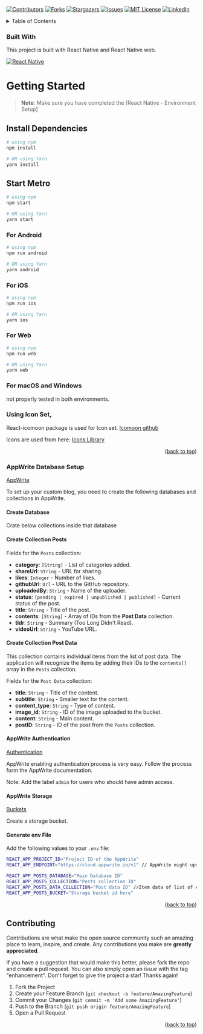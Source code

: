 <a name="readme-top"></a>

<!-- PROJECT SHIELDS -->
<!--
*** I'm using markdown "reference style" links for readability.
*** Reference links are enclosed in brackets [ ] instead of parentheses ( ).
*** See the bottom of this document for the declaration of the reference variables
*** for contributors-url, forks-url, etc. This is an optional, concise syntax you may use.
*** https://www.markdownguide.org/basic-syntax/#reference-style-links
-->
[![Contributors][contributors-shield]][contributors-url]
[![Forks][forks-shield]][forks-url]
[![Stargazers][stars-shield]][stars-url]
[![Issues][issues-shield]][issues-url]
[![MIT License][license-shield]][license-url]
[![LinkedIn][linkedin-shield]][linkedin-url]


<!-- Table of Contents -->
<details>
  <summary>Table of Contents</summary>
  <ol>
    <li>
      <a href="#built-with">Built With</a>
    </li>
    <li>
      <a href="#getting-started">Getting Started</a>
      <ul>
        <li><a href="#install-dependencies">Install Dependencies</a></li>
        <li><a href="#start-metro">Start Metro</a></li>
        <li><a href="#for-android">For Android</a></li>
        <li><a href="#for-ios">For iOS</a></li>
        <li><a href="#for-web">For Web</a></li>
        <li><a href="#using-icon-set">Using Icon Set</a></li>
      </ul>
    </li>
    <li>
      <a href="#appwrite-database-setup">AppWrite Database Setup</a>
      <ul>
        <li><a href="#create-collection-posts">Create Collection: Posts</a></li>
        <li><a href="#create-collection-post-data">Create Collection Post Data</a></li>
        <li><a href="#appwrite-authentication">AppWrite Authentication</a></li>
        <li><a href="#appwrite-storage">AppWrite Storage</a></li>
        <li><a href="#generate-env-file">Generate env File</a></li>
      </ul>
    </li>
    <li><a href="#contributing">Contributing</a></li>
  </ol>
</details>


### Built With
 
This project is built with React Native and React Native web.

[![React Native][React Native]][React Native-url]



# Getting Started

>**Note**: Make sure you have completed the [React Native - Environment Setup]



## Install Dependencies

```bash
# using npm
npm install
```

```bash
# OR using Yarn
yarn install
```

## Start Metro

```bash
# using npm
npm start
```

```bash
# OR using Yarn
yarn start
```

### For Android

```bash
# using npm
npm run android
```

```bash
# OR using Yarn
yarn android
```

### For iOS

```bash
# using npm
npm run ios
```

```bash
# OR using Yarn
yarn ios
```

### For Web

```bash
# using npm
npm run web
```

```bash
# OR using Yarn
yarn web
```

### For macOS and Windows
not properly tested in both environments.

### Using Icon Set,
React-icomoon package is used for Icon set.
[Icomoon github](github.com/aykutkardas/react-icomoon)

Icons are used from here: 
[Icons Library](https://icomoon.io/app/#/select)

<p align="right">(<a href="#readme-top">back to top</a>)</p>

### AppWrite Database Setup
<p><a href="https://appwrite.io/">AppWrite</a></p>
To set up your custom blog, you need to create the following databases and collections in AppWrite.

#### Create Database

Crate below collections inside that database

#### Create Collection Posts

Fields for the `Posts` collection:

- **category**: `[String]` - List of categories added.
- **shareUrl**: `String` - URL for sharing.
- **likes**: `Integer` - Number of likes.
- **githubUrl**: `Url` - URL to the GitHub repository.
- **uploadedBy**: `String` - Name of the uploader.
- **status**: `[pending | expired | unpublished | published]` - Current status of the post.
- **title**: `String` - Title of the post.
- **contents**: `[String]` - Array of IDs from the **Post Data** collection.
- **tldr**: `String` - Summary (Too Long Didn't Read).
- **videoUrl**: `String` - YouTube URL.

#### Create Collection Post Data

This collection contains individual items from the list of post data. The application will recognize the items by adding their IDs to the `contents[]` array in the `Posts` collection.

Fields for the `Post Data` collection:

- **title**: `String` - Title of the content.
- **subtitle**: `String` - Smaller text for the content.
- **content_type**: `String` - Type of content.
- **image_id**: `String` - ID of the image uploaded to the bucket.
- **content**: `String` - Main content.
- **postID**: `String` - ID of the post from the `Posts` collection.

#### AppWrite Authentication
<p><a href="https://appwrite.io/docs/products/auth">Authentication</a></p>
AppWrite enabling authentication process is very easy. Follow the process form the AppWrite documentation.

Note: Add the label `admin` for users who should have admin access.

#### AppWrite Storage
<p><a href="https://appwrite.io/docs/products/storage/buckets">Buckets</a></p>

Create a storage bucket.

#### Generate env File

Add the following values to your `.env` file:

```bash
REACT_APP_PROJECT_ID="Project ID of the AppWrite"
REACT_APP_ENDPOINT="https://cloud.appwrite.io/v1" // AppWrite might update later

REACT_APP_POSTS_DATABASE="Main Database ID"
REACT_APP_POSTS_COLLECTION="Posts collection ID"
REACT_APP_POSTS_DATA_COLLECTION="Post data ID" //Item data of list of contents in pos
REACT_APP_POSTS_BUCKET="Storage bucket id here"
```
<p align="right">(<a href="#readme-top">back to top</a>)</p>

<!-- CONTRIBUTING -->
## Contributing

Contributions are what make the open source community such an amazing place to learn, inspire, and create. Any contributions you make are **greatly appreciated**.

If you have a suggestion that would make this better, please fork the repo and create a pull request. You can also simply open an issue with the tag "enhancement".
Don't forget to give the project a star! Thanks again!

1. Fork the Project
2. Create your Feature Branch (`git checkout -b feature/AmazingFeature`)
3. Commit your Changes (`git commit -m 'Add some AmazingFeature'`)
4. Push to the Branch (`git push origin feature/AmazingFeature`)
5. Open a Pull Request

<p align="right">(<a href="#readme-top">back to top</a>)</p>

<!-- MARKDOWN LINKS & IMAGES -->
<!-- https://www.markdownguide.org/basic-syntax/#reference-style-links -->
[contributors-shield]: https://img.shields.io/github/contributors/roitpak/Blog.svg?style=for-the-badge
[contributors-url]: https://github.com/roitpak/Blog/graphs/contributors
[forks-shield]: https://img.shields.io/github/forks/roitpak/Blog.svg?style=for-the-badge
[forks-url]: https://github.com/roitpak/Blog/network/members
[stars-shield]: https://img.shields.io/github/stars/roitpak/Blog.svg?style=for-the-badge
[stars-url]: https://github.com/roitpak/Blog/stargazers
[issues-shield]: https://img.shields.io/github/issues/roitpak/Blog.svg?style=for-the-badge
[issues-url]: https://github.com/roitpak/Blog/issues
[license-shield]: https://img.shields.io/github/license/roitpak/Blog.svg?style=for-the-badge
[React Native]: https://img.shields.io/badge/React_Native-20232A?style=for-the-badge&logo=react&logoColor=61DAFBß
[React Native-url]: https://reactnative.dev/
[license-url]: https://github.com/roitpak/Blog/blob/main/LICENSE.txt
[linkedin-shield]: https://img.shields.io/badge/-LinkedIn-black.svg?style=for-the-badge&logo=linkedin&colorB=555
[linkedin-url]: https://linkedin.com/in/rohit-pakhrin-86242a171/
